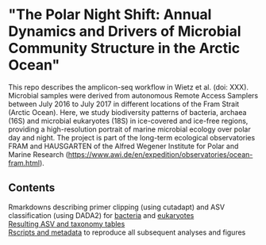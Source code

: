 # "The Polar Night Shift: Annual Dynamics and Drivers of Microbial Community Structure in the Arctic Ocean"

This repo describes the amplicon-seq workflow in Wietz et al. (doi: XXX). Microbial samples were derived from autonomous Remote Access Samplers between July 2016 to July 2017 in different locations of the Fram Strait (Arctic Ocean). Here, we study biodiversity patterns of bacteria, archaea (16S) and microbial eukaryotes (18S) in ice-covered and ice-free regions, providing a high-resolution portrait of marine microbial ecology over polar day and night. The project is part of the long-term ecological observatories FRAM and HAUSGARTEN of the Alfred Wegener Institute for Polar and Marine Research (https://www.awi.de/en/expedition/observatories/ocean-fram.html). 

## Contents
Rmarkdowns describing primer clipping (using cutadapt) and ASV classification (using DADA2) for [bacteria](./cutadapt_dada) and [eukaryotes](./cutadapt_dada)  
[Resulting ASV and taxonomy tables](./cutadapt_dada)   
[Rscripts and metadata](./analysisCode)  to reproduce all subsequent analyses and figures
